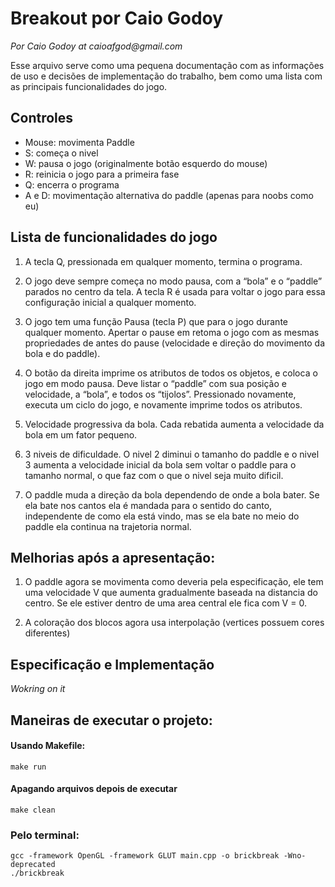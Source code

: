 # Breakout por Caio Godoy 
_Por Caio Godoy at caioafgod@gmail.com_

Esse arquivo serve como uma pequena documentação com as informações de uso e decisões de implementação do trabalho, bem como uma lista com as principais funcionalidades do jogo.

## Controles
- Mouse: movimenta Paddle
- S: começa o nivel
- W: pausa o jogo (originalmente botão esquerdo do mouse)
- R: reinicia o jogo para a primeira fase
- Q: encerra o programa
- A e D: movimentação alternativa do paddle (apenas para noobs como eu)

## Lista de funcionalidades do jogo

1. A tecla Q, pressionada em qualquer momento, termina o programa.

2. O jogo deve sempre começa no modo pausa, com a “bola” e o “paddle” parados no centro da tela. A tecla R é usada para voltar o jogo para essa configuração inicial a qualquer momento.

3. O jogo tem uma função Pausa (tecla P) que para o jogo durante qualquer momento. Apertar o pause em retoma o jogo com as mesmas propriedades de antes do pause (velocidade e direção do movimento da bola e do paddle).

4. O botão da direita imprime os atributos de todos os objetos, e coloca o jogo em modo pausa. Deve listar o “paddle” com sua posição e velocidade,  a “bola”, e todos os “tijolos”. Pressionado novamente, executa um ciclo do jogo, e novamente imprime todos os atributos.

5. Velocidade progressiva da bola. Cada rebatida aumenta a velocidade da bola em um fator pequeno.

6. 3 niveis de dificuldade. O nivel 2 diminui o tamanho do paddle e o nivel 3 aumenta a velocidade inicial da bola sem voltar o paddle para o tamanho normal, o que faz com o que o nivel seja muito dificil.

7. O paddle muda a direção da bola dependendo de onde a bola bater. Se ela bate nos cantos ela é mandada para o sentido do canto, independente de como ela está vindo, mas se ela bate no meio do paddle ela continua na trajetoria normal.

## Melhorias após a apresentação:

1. O paddle agora se movimenta como deveria pela especificação, ele tem uma velocidade V que aumenta gradualmente baseada na distancia do centro. Se ele estiver dentro de uma area central ele fica com V = 0.

2. A coloração dos blocos agora usa interpolação (vertices possuem cores diferentes)

## Especificação e Implementação

_Wokring on it_

## Maneiras de executar o projeto:

#### Usando Makefile:
```
make run
```
#### Apagando arquivos depois de executar
```
make clean
```

### Pelo terminal:
```
gcc -framework OpenGL -framework GLUT main.cpp -o brickbreak -Wno-deprecated
./brickbreak
```
